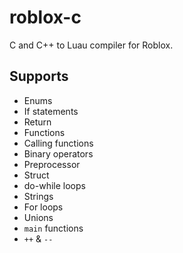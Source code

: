 # roblox-c
C and C++ to Luau compiler for Roblox.

## Supports
- Enums
- If statements
- Return
- Functions
- Calling functions
- Binary operators
- Preprocessor
- Struct
- do-while loops
- Strings
- For loops
- Unions
- `main` functions
- `++` & `--`